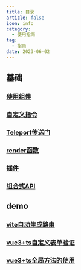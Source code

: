 ```yaml
---
title: 目录
article: false
icon: info
category:
  - 使用指南
tag:
  - 指南
date: 2023-06-02
---
```


## 基础
### [使用组件](component.md)
### [自定义指令](directives.md)
### [Teleport传送门](teleport.md)
### [render函数](render.md)
### [插件](plugins.md)
### [组合式API](composition.md)

## demo
### [vite自动生成路由](createViteRouter.md)
### [vue3+ts自定义表单验证](validate.md)
### [vue3+ts全局方法的使用](ts-global.md)
